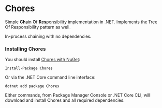 Chores
=======

Simple **Ch**ain **O**f **Res**ponsibility implementation in .NET. Implements the Tree Of Responsibility pattern as well.

In-process chaining with no dependencies.

### Installing Chores

You should install [Chores with NuGet](https://www.nuget.org/packages/MediatR):

    Install-Package Chores
    
Or via the .NET Core command line interface:

    dotnet add package Chores

Either commands, from Package Manager Console or .NET Core CLI, will download and install Chores and all required dependencies.
